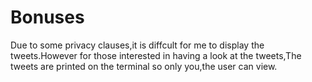 
# Bonuses

Due to some privacy clauses,it is diffcult for me to display the tweets.However for those interested in having a look at the tweets,The tweets are printed on the terminal so only you,the user can view.

